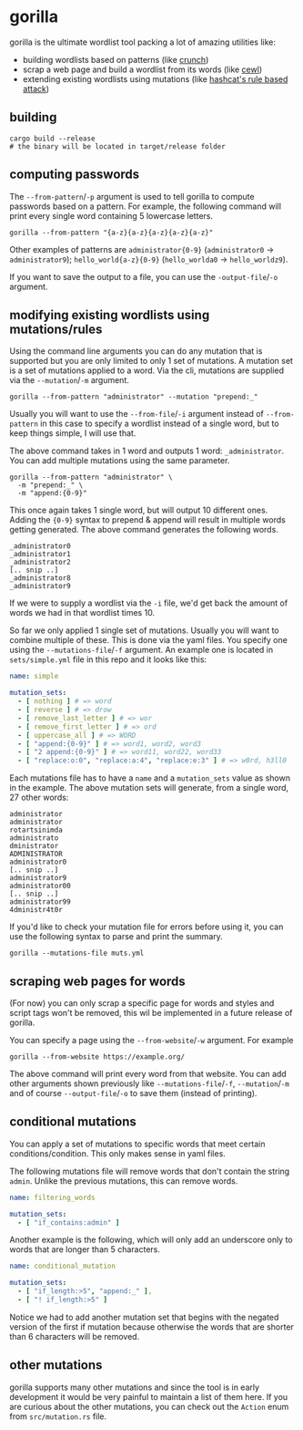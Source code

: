 # gorilla

gorilla is the ultimate wordlist tool packing a lot of amazing utilities like:
- building wordlists based on patterns (like [crunch](https://github.com/jim3ma/crunch))
- scrap a web page and build a wordlist from its words (like [cewl](https://github.com/digininja/CeWL))
- extending existing wordlists using mutations (like [hashcat's rule based attack](https://hashcat.net/wiki/doku.php?id=rule_based_attack))

## building

```
cargo build --release
# the binary will be located in target/release folder
```

## computing passwords

The `--from-pattern`/`-p` argument is used to tell gorilla to compute passwords based on a pattern. 
For example, the following command will print every single word containing 5 lowercase letters.

```
gorilla --from-pattern "{a-z}{a-z}{a-z}{a-z}{a-z}"
```

Other examples of patterns are `administrator{0-9}` (`administrator0` -> `administrator9`); `hello_world{a-z}{0-9}` (`hello_worlda0` -> `hello_worldz9`).

If you want to save the output to a file, you can use the `-output-file`/`-o` argument.

## modifying existing wordlists using mutations/rules

Using the command line arguments you can do any mutation that is supported but you are only limited to only 1 set of mutations. A mutation set is a set of mutations applied to a word. Via the cli, mutations are supplied via the `--mutation`/`-m` argument.

```
gorilla --from-pattern "administrator" --mutation "prepend:_"
```

Usually you will want to use the `--from-file`/`-i` argument instead of `--from-pattern` in this case to specify a wordlist instead of a single word, but to keep things simple, I will use that. 

The above command takes in 1 word and outputs 1 word: `_administrator`. You can add multiple mutations using the same parameter.

```
gorilla --from-pattern "administrator" \
  -m "prepend:_" \
  -m "append:{0-9}"
```

This once again takes 1 single word, but will output 10 different ones. Adding the `{0-9}` syntax to prepend & append will result in multiple words getting generated. The above command generates the following words.

```
_administrator0
_administrator1
_administrator2
[.. snip ..]
_administrator8
_administrator9
```

If we were to supply a wordlist via the `-i` file, we'd get back the amount of words we had in that wordlist times 10.

So far we only applied 1 single set of mutations. Usually you will want to combine multiple of these. This is done via the yaml files. You specify one using the `--mutations-file`/`-f` argument. An example one is located in `sets/simple.yml` file in this repo and it looks like this:

```yaml
name: simple

mutation_sets:
  - [ nothing ] # => word
  - [ reverse ] # => drow
  - [ remove_last_letter ] # => wor
  - [ remove_first_letter ] # => ord
  - [ uppercase_all ] # => WORD
  - [ "append:{0-9}" ] # => word1, word2, word3
  - [ "2 append:{0-9}" ] # => word11, word22, word33
  - [ "replace:o:0", "replace:a:4", "replace:e:3" ] # => w0rd, h3ll0
```

Each mutations file has to have a `name` and a `mutation_sets` value as shown in the example. The above mutation sets will generate, from a single word, 27 other words:

```
administrator
administrator
rotartsinimda
administrato
dministrator
ADMINISTRATOR
administrator0
[.. snip ..]
administrator9
administrator00
[.. snip ..]
administrator99
4dministr4t0r
```

If you'd like to check your mutation file for errors before using it, you can use the following syntax to parse and print the summary.

```
gorilla --mutations-file muts.yml 
```

## scraping web pages for words

(For now) you can only scrap a specific page for words and styles and script tags won't be removed, this wil be implemented in a future release of gorilla. 

You can specify a page using the `--from-website`/`-w` argument. For example

```
gorilla --from-website https://example.org/
```

The above command will print every word from that website. You can add other arguments shown previously like `--mutations-file`/`-f`, `--mutation`/`-m` and of course `--output-file`/`-o` to save them (instead of printing).

## conditional mutations

You can apply a set of mutations to specific words that meet certain conditions/condition. This only makes sense in yaml files. 

The following mutations file will remove words that don't contain the string `admin`. Unlike the previous mutations, this can remove words.

```yaml
name: filtering_words

mutation_sets:
  - [ "if_contains:admin" ]
```

Another example is the following, which will only add an underscore only to words that are longer than 5 characters.

```yaml
name: conditional_mutation

mutation_sets:
  - [ "if_length:>5", "append:_" ],
  - [ "! if_length:>5" ]
```

Notice we had to add another mutation set that begins with the negated version of the first if mutation because otherwise the words that are shorter than 6 characters will be removed.

## other mutations

gorilla supports many other mutations and since the tool is in early development it would be very painful to maintain a list of them here. If you are curious about the other mutations, you can check out the `Action` enum from `src/mutation.rs` file.